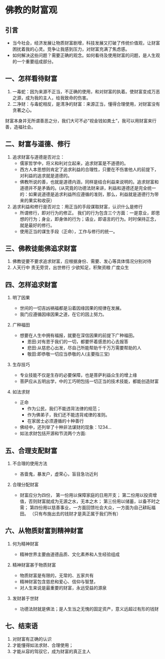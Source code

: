 # 佛教的财富观

## 引言

- 当今社会，经济发展让物质财富剧增，科技发展又打破了传统价值观，让财富困扰着我的心灵。竞争让我感到压力，对财富充满了焦虑感。
- 如何解决这些问题？需要正确的观念。如何看待及使用财富的问题，是人生观的一个重要组成部分。

## 一、怎样看待财富

1. 一毒蛇：因为来源不正当，不正确的使用，和对财富的执着。使财富变成万恶之源，成为我的主人，给我致命的伤害。
2. 二净财：与毒蛇相反，是清净的财富：来源正当，懂得合理使用，对财富没有贪著之心。

财富本身并无所谓善恶之分，我们大可不必“视金钱如粪土”，我可以用财富来行善，造福社会。

## 二、财富与道德、修行

1. 追求财富与道德是否对立：
   - 儒家哲学中，将义和利对立起来，追求财富是不道德的。
   - 西方人本思想则肯定了追求利益的合理性，只要在不伤害他人的前提下，对利益的追求就是道德的。
   - 佛教所说的善，也就是道德内涵，同样是结合利益来说明的。追求财富和道德并不是矛盾的。(从究竟的功德法财来讲，利益和道德还是完全统一的：如果说道德是追求利益所应遵循的准则，那么，利益就是道德行为带来的果实和收获）
2. 追求利益和修行是否对立：用正当的手段谋取财富，认识什么是修行
   - 所谓修行，即对行为的修正。
     我们的行为包含三个方面：一是意业，即思想的行为；身业，即身体的行为；语业，即语言的行为。时时保持正念，就是最好的修行。
   - 使用正当的谋生手段（正命），工作与修行的统一。

## 三、佛教徒能佛追求财富

1. 佛教徒要不要求追求财富，应根据身份、需要、发心等具体情况分别对待
2. 人天行中 责无旁贷，出世修行 少欲知足，积聚资粮 广度众生

## 四、怎样追求财富

1. 明了因果

   - 世间的一切吉凶祸福都是沿着因缘因果的规律在发展。
   - 我门应遵循因缘因果之道，在它的因上努力。

2. 广种福田

   - 想要在人生中拥有福报，就要在深信因果的前提下广种福田。
     - 恩田:对有恩于我们的一切，都要怀着感恩的心去报答
     - 悲田:从慈悲心出发，尽自己所能帮助千千万万需要帮助的人
     - 敬田:即恭敬一切应当恭敬的人(主要指三宝)

3. 生存技巧

   - 专业技能不仅是生存的必要保障，也是菩萨利益众生的增上缘
   - 菩萨应从五明出学，中的工巧明包括一切正当的技术技能，都能创造财富

4. 如法求财

   - 正命
     - 作为公民，我们不能违背法律的规范；
     - 作为佛弟子，我们还不能违背戒律的准则。
     - 在家居士必须遵循的十种善行
   - 佛经中，还列举了十种非法谋财的现象：1234...
   - 如法求财包括开源和节流两个方面:

## 五、合理支配财富

1. 不合理的使用方法

   - 吝啬鬼，暴发户，虚荣心，盲目急功近利

2. 合理分配财富

   - 财富应分为四份，
     第一份用以保障家庭的日用开支；
     第二份用以投资增值，否则财富就成为无源之水，无本之木；
     第三份用以储蓄，以备不时之需；
     第四份用以慈善事业，一方面回馈社会大众，一方面为自己耕耘福田。
     （只有布施出去的钱财才是真正属于我们所有）

## 六、从物质财富到精神财富

1. 何为精神财富

   - 精神世界主要由道德品质、文化素养和人生经验组成

2. 精神财富甚于物质财富

   - 物质财富是有限的，无常的、五家共有
   - 精神财富包含慈悲和爱心、信仰与智慧，
   - 对人生来说是最重要的财富，永远受益的源泉

3. 发财甚于世财

   - 功德法财就是佛法；是人生当之无愧的固定资产，意义远超过有形的钱财

## 七、结束语

1. 对财富有正确的认识
2. 才能懂得如法求财、合理使用；
3. 才能从容的驾驭它，成为财富的真正主人

